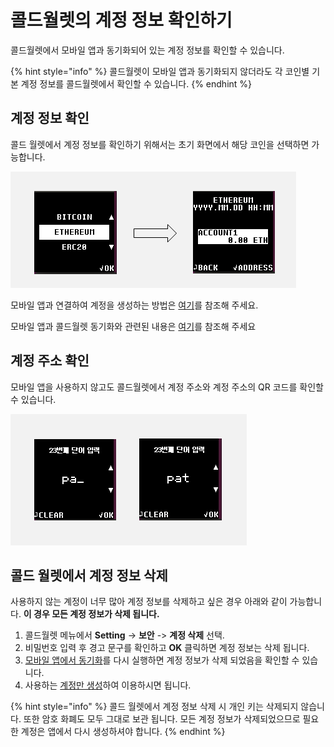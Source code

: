 # 콜드월렛의 계정 정보 확인하기

콜드월렛에서 모바일 앱과 동기화되어 있는 계정 정보를 확인할 수 있습니다.

{% hint style="info" %}
콜드월렛이 모바일 앱과 동기화되지 않더라도 각 코인별 기본 계정 정보를 콜드월렛에서 확인할 수 있습니다.
{% endhint %}

## 계정 정보 확인

콜드 월렛에서 계정 정보를 확인하기 위해서는 초기 화면에서 해당 코인을 선택하면 가능합니다.

![](../.gitbook/assets/image%20%2811%29.png)

모바일 앱과 연결하여 계정을 생성하는 방법은 [여기](../mobile-app/create-account.md)를 참조해 주세요.

모바일 앱과 콜드월렛 동기화와 관련된 내용은 [여기](synch-with-app.md)를 참조해 주세요

## 계정 주소 확인

모바일 앱을 사용하지 않고도 콜드월렛에서 계정 주소와 계정 주소의 QR 코드를 확인할 수 있습니다.

![](../.gitbook/assets/image%20%2850%29.png)

## 콜드 월렛에서 계정 정보 삭제

사용하지 않는 계정이 너무 많아 계정 정보를 삭제하고 싶은 경우 아래와 같이 가능합니다. **이 경우 모든 계정 정보가 삭제 됩니다.**

1. 콜드월렛 메뉴에서 **Setting** -&gt; **보안** -&gt; **계정 삭제** 선택.
2. 비밀번호 입력 후 경고 문구를 확인하고 **OK** 클릭하면 계정 정보는 삭제 됩니다. 
3. [모바일 앱에서 동기화](synch-with-app.md)를 다시 실행하면 계정 정보가 삭제 되었음을 확인할 수 있습니다.
4. 사용하는 [계정만 생성](../mobile-app/create-account.md)하여 이용하시면 됩니다.

{% hint style="info" %}
콜드 월렛에서 계정 정보 삭제 시 개인 키는 삭제되지 않습니다. 또한 암호 화폐도 모두 그대로 보관 됩니다. 모든 계정 정보가 삭제되었으므로 필요한 계정은 앱에서 다시 생성하셔야 합니다.
{% endhint %}

 



